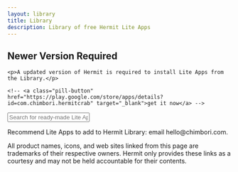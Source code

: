 ```yaml
---
layout: library
title: Library
description: Library of free Hermit Lite Apps
---
```


<div class="library">
  <div class="update-required">
    <h2>Newer Version Required</h2>

    <p>A updated version of Hermit is required to install Lite Apps from the Library.</p>

    <!-- <a class="pill-button" href="https://play.google.com/store/apps/details?id=com.chimbori.hermitcrab" target="_blank">get it now</a> -->
  </div>

  <div class="query-container">
    <input id="query" placeholder="Search for ready-made Lite Apps">
  </div>

  <div class="lite-apps-json"></div>

  <p class="tooltip">Recommend Lite Apps to add to <span class="notranslate">Hermit</span> Library: email hello@chimbori.com.</p>

  <p class="tooltip">All product names, icons, and web sites linked from this page are trademarks of their respective owners. <span class="notranslate">Hermit</span> only provides these links as a courtesy and may not be held accountable for their contents.</p>
</div>

<script src="{{ site.cdn_url }}/library/library.js">
